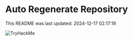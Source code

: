 # Auto Regenerate Repository

This README was last updated: 2024-12-17 02:17:19

 ![TryHackMe](https://tryhackme.com/badge/533634)